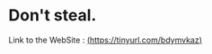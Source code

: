 # Don't steal.

Link to the WebSite : [(https://tinyurl.com/bdymvkaz)](https://tinyurl.com/bdymvkaz)
